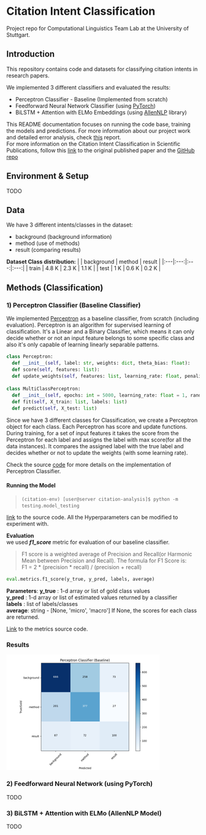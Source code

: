 # Citation Intent Classification 
Project repo for Computational Linguistics Team Lab at the University of Stuttgart.

## Introduction
This repository contains code and datasets for classifying citation intents in research papers.

We implemented 3 different classifiers and evaluated the results:

 - Perceptron Classifier - Baseline (Implemented from scratch)
 - Feedforward Neural Network Classifier (using [PyTorch](https://pytorch.org/))
 - BiLSTM + Attention with ELMo Embeddings (using [AllenNLP](https://allennlp.org/) library)

This README documentation focuses on running the code base, training the models and predictions. For more information about our project work and detailed error analysis, check [this](https://www.overleaf.com/project/5f1b0e8a6d0fb80001ceb5eb) report. <br/>
For more information on the Citation Intent Classification in Scientific Publications, follow this [link](https://arxiv.org/pdf/1904.01608.pdf) to the original published paper and the [GitHub repo](https://github.com/allenai/scicite)

## Environment & Setup
TODO

## Data
We have 3 different intents/classes in the dataset:

 - background (background information)
 - method (use of methods)
 - result (comparing results)

**Dataset Class distribution:**
|  | background | method | result |
|:---|:---:|:---:|:---:|
| train | 4.8 K | 2.3 K | 1.1 K |
| test | 1 K | 0.6 K | 0.2 K |

## Methods (Classification)
### 1) Perceptron Classifier (Baseline Classifier)
We implemented [Perceptron](https://en.wikipedia.org/wiki/Perceptron) as a baseline classifier, from scratch (including evaluation). Perceptron is an algorithm for supervised learning of classification. It's a Linear and a Binary Classifier, which means it can only decide whether or not an input feature belongs to some specific class and also it's only capable of learning linearly separable patterns.
```python
class Perceptron:
  def __init__(self, label: str, weights: dict, theta_bias: float):
  def score(self, features: list):
  def update_weights(self, features: list, learning_rate: float, penalize: bool, reward: bool):

class MultiClassPerceptron:
  def __init__(self, epochs: int = 5000, learning_rate: float = 1, random_state: int = 42)
  def fit(self, X_train: list, labels: list)
  def predict(self, X_test: list)
```
Since we have 3 different classes for Classification, we create a Perceptron object for each class. Each Perceptron has score and update functions. During training, for a set of input features it takes the score from the Perceptron for each label and assigns the label with max score(for all the data instances). It compares the assigned label with the true label and decides whether or not to update the weights (with some learning rate).

Check the source [code](/classifier/linear_model.py) for more details on the implementation of Perceptron Classifier.

#### Running the Model

> `(citation-env) [user@server citation-analysis]$ python -m testing.model_testing`
  
[link](/testing/model_testing.py) to the source code. All the Hyperparameters can be modified to experiment with.
  
**Evaluation**  
we used ***f1_score*** metric for evaluation of our baseline classifier.
  
> F1 score is a weighted average of Precision and Recall(or Harmonic Mean between Precision and Recall). 
> The formula for F1 Score is:  
> F1 = 2 * (precision * recall) / (precision + recall)  
  
```python  
eval.metrics.f1_score(y_true, y_pred, labels, average)  
```  
**Parameters**:
**y_true** : 1-d array or list of gold class values    
**y_pred** : 1-d array or list of estimated values returned by a classifier    
**labels** : list of labels/classes    
**average**: string - [None, 'micro', 'macro'] If None, the scores for each class are returned.

[Link](/eval/metrics.py) to the metrics source code.

### Results
<img src="/plots/perceptron/confusion_matrix_plot.png?raw=true" width="400" height = "300" alt = "Confusion Matrix Plot" />

### 2) Feedforward Neural Network (using PyTorch)

TODO

### 3) BiLSTM + Attention with ELMo (AllenNLP Model)

TODO